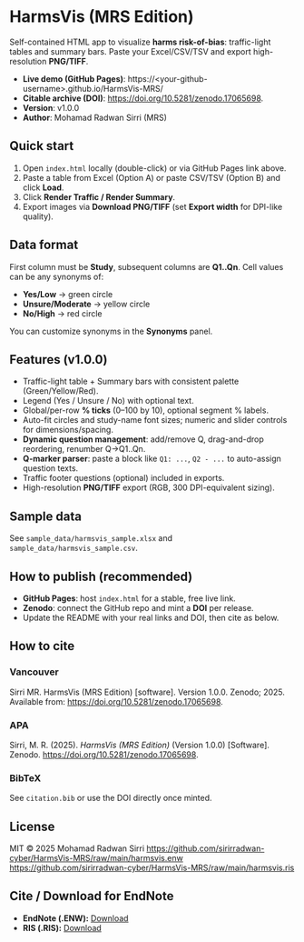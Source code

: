 # HarmsVis (MRS Edition)

Self-contained HTML app to visualize **harms risk-of-bias**: traffic-light tables and summary bars. Paste your Excel/CSV/TSV and export high-resolution **PNG/TIFF**.

- **Live demo (GitHub Pages)**: https://&lt;your-github-username&gt;.github.io/HarmsVis-MRS/
- **Citable archive (DOI)**: https://doi.org/10.5281/zenodo.17065698.
- **Version**: v1.0.0
- **Author**: Mohamad Radwan Sirri (MRS)

## Quick start
1. Open `index.html` locally (double-click) or via GitHub Pages link above.
2. Paste a table from Excel (Option A) or paste CSV/TSV (Option B) and click **Load**.
3. Click **Render Traffic / Render Summary**.
4. Export images via **Download PNG/TIFF** (set **Export width** for DPI-like quality).

## Data format
First column must be **Study**, subsequent columns are **Q1..Qn**. Cell values can be any synonyms of:
- **Yes/Low** → green circle
- **Unsure/Moderate** → yellow circle
- **No/High** → red circle

You can customize synonyms in the **Synonyms** panel.

## Features (v1.0.0)
- Traffic-light table + Summary bars with consistent palette (Green/Yellow/Red).
- Legend (Yes / Unsure / No) with optional text.
- Global/per-row **% ticks** (0–100 by 10), optional segment % labels.
- Auto-fit circles and study-name font sizes; numeric and slider controls for dimensions/spacing.
- **Dynamic question management**: add/remove Q, drag-and-drop reordering, renumber Q→Q1..Qn.
- **Q-marker parser**: paste a block like `Q1: ...`, `Q2 - ...` to auto-assign question texts.
- Traffic footer questions (optional) included in exports.
- High-resolution **PNG/TIFF** export (RGB, 300 DPI-equivalent sizing).

## Sample data
See `sample_data/harmsvis_sample.xlsx` and `sample_data/harmsvis_sample.csv`.

## How to publish (recommended)
- **GitHub Pages**: host `index.html` for a stable, free live link.
- **Zenodo**: connect the GitHub repo and mint a **DOI** per release.
- Update the README with your real links and DOI, then cite as below.

## How to cite
### Vancouver
Sirri MR. HarmsVis (MRS Edition) [software]. Version 1.0.0. Zenodo; 2025. Available from: https://doi.org/10.5281/zenodo.17065698.

### APA
Sirri, M. R. (2025). *HarmsVis (MRS Edition)* (Version 1.0.0) [Software]. Zenodo. https://doi.org/10.5281/zenodo.17065698.

### BibTeX
See `citation.bib` or use the DOI directly once minted.

## License
MIT © 2025 Mohamad Radwan Sirri
https://github.com/sirirradwan-cyber/HarmsVis-MRS/raw/main/harmsvis.enw
https://github.com/sirirradwan-cyber/HarmsVis-MRS/raw/main/harmsvis.ris
## Cite / Download for EndNote
- **EndNote (.ENW):** [Download](https://github.com/sirirradwan-cyber/HarmsVis-MRS/raw/main/harmsvis.enw)
- **RIS (.RIS):** [Download](https://github.com/sirirradwan-cyber/HarmsVis-MRS/raw/main/harmsvis.ris)
